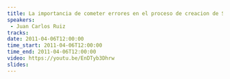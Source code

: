 ```yaml
---
title: La importancia de cometer errores en el proceso de creacion de Software
speakers:
 - Juan Carlos Ruiz
tracks:
date: 2011-04-06T12:00:00
time_start: 2011-04-06T12:00:00
time_end: 2011-04-06T12:00:00
video: https://youtu.be/EnDTyb3Dhrw
slides:
---
```


